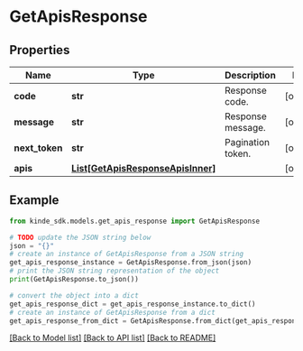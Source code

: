 # GetApisResponse


## Properties

Name | Type | Description | Notes
------------ | ------------- | ------------- | -------------
**code** | **str** | Response code. | [optional] 
**message** | **str** | Response message. | [optional] 
**next_token** | **str** | Pagination token. | [optional] 
**apis** | [**List[GetApisResponseApisInner]**](GetApisResponseApisInner.md) |  | [optional] 

## Example

```python
from kinde_sdk.models.get_apis_response import GetApisResponse

# TODO update the JSON string below
json = "{}"
# create an instance of GetApisResponse from a JSON string
get_apis_response_instance = GetApisResponse.from_json(json)
# print the JSON string representation of the object
print(GetApisResponse.to_json())

# convert the object into a dict
get_apis_response_dict = get_apis_response_instance.to_dict()
# create an instance of GetApisResponse from a dict
get_apis_response_from_dict = GetApisResponse.from_dict(get_apis_response_dict)
```
[[Back to Model list]](../README.md#documentation-for-models) [[Back to API list]](../README.md#documentation-for-api-endpoints) [[Back to README]](../README.md)


